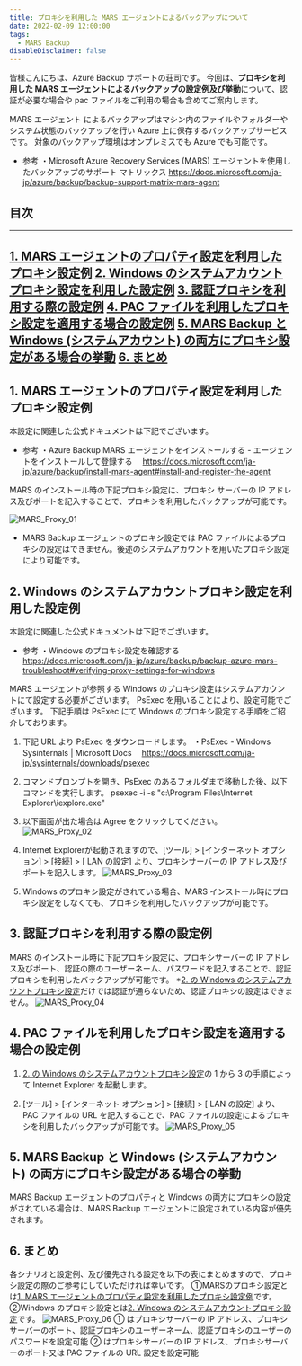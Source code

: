 ```yaml
---
title: プロキシを利用した MARS エージェントによるバックアップについて
date: 2022-02-09 12:00:00
tags:
  - MARS Backup 
disableDisclaimer: false
---
```


<!-- more -->
皆様こんにちは、Azure Backup サポートの荘司です。
今回は、**プロキシを利用した MARS  エージェントによるバックアップの設定例及び挙動**について、認証が必要な場合や pac ファイルをご利用の場合も含めてご案内します。

MARS エージェント によるバックアップはマシン内のファイルやフォルダーやシステム状態のバックアップを行い Azure 上に保存するバックアップサービスです。
対象のバックアップ環境はオンプレミスでも Azure でも可能です。

- 参考
・Microsoft Azure Recovery Services (MARS) エージェントを使用したバックアップのサポート マトリックス
 https://docs.microsoft.com/ja-jp/azure/backup/backup-support-matrix-mars-agent



## 目次
-----------------------------------------------------------
[1. MARS エージェントのプロパティ設定を利用したプロキシ設定例](#1)
[2. Windows のシステムアカウントプロキシ設定を利用した設定例](#2)
[3. 認証プロキシを利用する際の設定例](#3)
[4. PAC ファイルを利用したプロキシ設定を適用する場合の設定例](#4)
[5. MARS Backup と Windows (システムアカウント) の両方にプロキシ設定がある場合の挙動](#5)
[6. まとめ](#6)
-----------------------------------------------------------

## 1. MARS エージェントのプロパティ設定を利用したプロキシ設定例<a id="1"></a>
本設定に関連した公式ドキュメントは下記でございます。
- 参考
・Azure Backup MARS エージェントをインストールする - エージェントをインストールして登録する
　https://docs.microsoft.com/ja-jp/azure/backup/install-mars-agent#install-and-register-the-agent

MARS のインストール時の下記プロキシ設定に、プロキシ サーバーの IP アドレス及びポートを記入することで、プロキシを利用したバックアップが可能です。

![MARS_Proxy_01](https://user-images.githubusercontent.com/71251920/152903682-258c22e6-793d-4c62-82d4-20f293c8d330.png)


* MARS Backup エージェントのプロキシ設定では PAC ファイルによるプロキシの設定はできません。後述のシステムアカウントを用いたプロキシ設定により可能です。

## 2. Windows のシステムアカウントプロキシ設定を利用した設定例 <a id="2"></a>
本設定に関連した公式ドキュメントは下記でございます。
- 参考
・Windows のプロキシ設定を確認する
　https://docs.microsoft.com/ja-jp/azure/backup/backup-azure-mars-troubleshoot#verifying-proxy-settings-for-windows

MARS エージェントが参照する Windows のプロキシ設定はシステムアカウントにて設定する必要がございます。
PsExec を用いることにより、設定可能でございます。
下記手順は PsExec にて Windows のプロキシ設定する手順をご紹介しております。

1. 下記 URL より PsExec をダウンロードします。
・PsExec - Windows Sysinternals | Microsoft Docs
　https://docs.microsoft.com/ja-jp/sysinternals/downloads/psexec

2. コマンドプロンプトを開き、PsExec のあるフォルダまで移動した後、以下コマンドを実行します。
psexec -i -s "c:\Program Files\Internet Explorer\iexplore.exe"

3. 以下画面が出た場合は Agree をクリックしてください。
![MARS_Proxy_02](https://user-images.githubusercontent.com/71251920/152903684-37a1b7d4-8e85-4e6a-92df-7f5cb0faba7a.png)

4. Internet Explorerが起動されますので、[ツール] > [インターネット オプション] > [接続] > [ LAN の設定] より、プロキシサーバーの IP アドレス及びポートを記入します。
![MARS_Proxy_03](https://user-images.githubusercontent.com/71251920/152903686-eadf5857-01e8-40fa-89a6-6d8337c4be12.png)

5. Windows のプロキシ設定がされている場合、MARS インストール時にプロキシ設定をしなくても、プロキシを利用したバックアップが可能です。

## 3. 認証プロキシを利用する際の設定例 <a id="3"></a>
MARS のインストール時に下記プロキシ設定に、プロキシサーバーの IP アドレス及びポート、認証の際のユーザーネーム、パスワードを記入することで、認証プロキシを利用したバックアップが可能です。
*[2. の Windows のシステムアカウントプロキシ設定](#2)だけでは認証が通らないため、認証プロキシの設定はできません。
![MARS_Proxy_04](https://user-images.githubusercontent.com/71251920/152904399-0e4149d2-2911-4516-bcdd-938ea9fbaa0c.png)



## 4. PAC ファイルを利用したプロキシ設定を適用する場合の設定例 <a id="4"></a>
1.  [2. の Windows のシステムアカウントプロキシ設定](#2)の 1 から 3 の手順によって Internet Explorer を起動します。

2. [ツール] > [インターネット オプション] > [接続] > [ LAN の設定] より、PAC ファイルの URL を記入することで、PAC ファイルの設定によるプロキシを利用したバックアップが可能です。
![MARS_Proxy_05](https://user-images.githubusercontent.com/71251920/152903691-9d2000f4-2f9f-4748-b2e1-442de641449e.png)


## 5.  MARS Backup と Windows (システムアカウント) の両方にプロキシ設定がある場合の挙動 <a id="5"></a>
MARS Backup エージェントのプロパティと Windows の両方にプロキシの設定がされている場合は、MARS Backup エージェントに設定されている内容が優先されます。

## 6.  まとめ <a id="6"></a>
各シナリオと設定例、及び優先される設定を以下の表にまとめますので、プロキシ設定の際のご参考にしていただければ幸いです。
 ①MARSのプロキシ設定とは[1. MARS エージェントのプロパティ設定を利用したプロキシ設定例](#1)です。
 ②Windows のプロキシ設定とは[2. Windows のシステムアカウントプロキシ設定](#2)です。
![MARS_Proxy_06](https://user-images.githubusercontent.com/71251920/152903692-27e268c0-7e89-44a4-ab36-1430047dde2e.png)
① はプロキシサーバーの IP アドレス、プロキシサーバーのポート、認証プロキシのユーザーネーム、認証プロキシのユーザーのパスワードを設定可能
② はプロキシサーバーの IP アドレス、プロキシサーバーのポート又は PAC ファイルの URL 設定を設定可能
